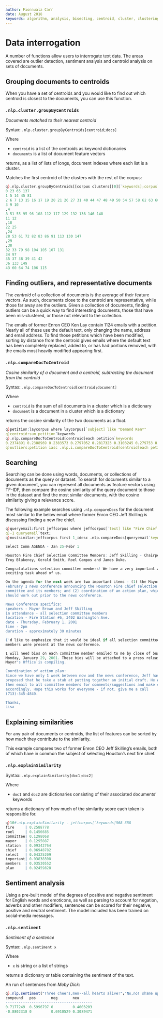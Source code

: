 ```yaml
---
author: Fionnuala Carr
date: August 2018
keywords: algorithm, analysis, bisecting, centroid, cluster, clustering, comparison, corpora, corpus, document, email, feature, file, k-mean, kdbplus, learning, machine, machine learning, mbox, message, ml, nlp, parse, parsing, q, sentiment, similarity, string function, vector
---
```


# <i class="fas fa-share-alt"></i> Data interrogation

A number of functions allow users to interrogate text data. The areas covered are outlier detection, sentiment analysis and centroid analysis on sets of documents.


## Grouping documents to centroids

When you have a set of centroids and you would like to find out which centroid is closest to the documents, you can use this function.


### `.nlp.cluster.groupByCentroids`

_Documents matched to their nearest centroid_

Syntax: `.nlp.cluster.groupByCentroids[centroid;docs]`

Where

-   `centroid` is a list of the centroids as keyword dictionaries
-   `documents` is a list of document feature vectors

returns, as a list of lists of longs, document indexes where each list is a cluster.

Matches the first centroid of the clusters with the rest of the corpus:

```q
q).nlp.cluster.groupByCentroids[[corpus clusters][0][`keywords];corpus`keywords]
0 23 65 137
1 5 14 45 81
2 6 7 13 15 16 17 19 20 21 26 27 31 40 44 47 48 49 50 54 57 58 62 63 66 67 68..
3 9 10
,4
8 51 55 95 96 108 112 117 129 132 136 146 148
11 12
,18
22 25
,24
28 53 61 72 82 83 86 91 113 130 147
,29
,30
32 33 79 98 104 105 107 131
34 97
35 37 38 39 41 42
36 133 149
43 60 64 74 106 115
```


## Finding outliers, and representative documents

The _centroid_ of a collection of documents is the average of their feature vectors. As such, documents close to the centroid are representative, while those far away are the outliers. Given a collection of documents, finding outliers can be a quick way to find interesting documents, those that have been mis-clustered, or those not relevant to the collection.

The emails of former Enron CEO Ken Lay contain 1124 emails with a petition. Nearly all of these use the default text, only changing the name, address and email address. To find those petitions which have been modified, sorting by distance from the centroid gives emails where the default text has been completely replaced, added to, or has had portions removed, with the emails most heavily modified appearing first.


### `.nlp.compareDocToCentroid`

_Cosine similarity of a document and a centroid, subtracting the document from the centroid_

Syntax: `.nlp.compareDocToCentroid[centroid;document]`

Where

-   `centroid` is the sum of all documents in a cluster which is a dictionary
-   `document` is a document in a cluster which is a dictionary

returns the cosine similarity of the two documents as a float.

```q
q)petition:laycorpus where laycorpus[`subject] like "Demand Ken*"
q)centroid:sum petition`keywords
q).nlp.compareDocToCentroid[centroid]each petition`keywords
0.2374891 0.2308969 0.2383573 0.2797052 0.2817323 0.3103245 0.279753 0.2396462 0.3534717 0.369767
q)outliers:petition iasc .nlp.i.compareDocToCentroid[centroid]each petition`keywords
```


## Searching

Searching can be done using words, documents, or collections of documents as the query or dataset. To search for documents similar to a given document, you can represent all documents as feature vectors using TF-IDF, then compare the cosine similarity of the query document to those in the dataset and find the most similar documents, with the cosine similarity giving a relevance score.

The following example searches using `.nlp.compareDocs` for the document most similar to the below email where former Enron CEO Jeff Skilling is discussing finding a new fire chief.

```q
q)queryemail:first jeffcorpus where jeffcorpus[`text] like "Fire Chief Committee*"
q)-1 queryemail`text;
q)mostsimilar:jeffcorpus first 1_idesc .nlp.compareDocs[queryemail`keywords]each jeffcorpus`keywords

Select Comm AGENDA - Jan 25-Febr 1

Houston Fire Chief Selection Committee Members: Jeff Skilling - Chairperson,
Troy Blakeney, Gerald Smith, Roel Campos and James Duke.

Congratulations selection committee members! We have a very important and
exciting task ahead of us.

On the agenda for the next week are two important items - (1) the Mayor's
February 1 news conference announcing the Houston Fire Chief selection
committee and its members; and (2) coordination of an action plan, which we
should work out prior to the news conference.

News Conference specifics:
speakers - Mayor Brown and Jeff Skilling
in attendance - all selection committee members
location - Fire Station #6, 3402 Washington Ave.
date - Thursday, February 1, 2001
time - 2pm
duration - approximately 30 minutes

I'd like to emphasize that it would be ideal if all selection committee
members were present at the news conference.

I will need bios on each committee member emailed to me by close of business
Monday, January 29, 2001. These bios will be attached to a press release the
Mayor's Office is compiling.

Coordination of action plan:
Since we have only 1 week between now and the news conference, Jeff has
proposed that he take a stab at putting together an initial draft. He will
then email to all committee members for comments/suggestions and make changes
accordingly. Hope this works for everyone - if not, give me a call
(713)-345-4840.

Thanks,
Lisa
```


## Explaining similarities

For any pair of documents or centroids, the list of features can be sorted by how much they contribute to the similarity.

This example compares two of former Enron CEO Jeff Skilling’s emails, both of which have in common the subject of selecting Houston’s next fire chief.


### `.nlp.explainSimilarity`

Syntax: `.nlp.explainSimilarity[doc1;doc2]`

Where 

-  `doc1` and `doc2` are dictionaries consisting of their associated documents’ keywords

returns a dictionary of how much of the similarity score each token is responsible for.

```q
q)10#.nlp.explainSimilarity . jeffcorpus[`keywords]568 358
fire     | 0.2588778
roel     | 0.1456685
committee| 0.1298068
mayor    | 0.1295087
station  | 0.09342764
chief    | 0.06948782
select   | 0.04325209
important| 0.03838308
members  | 0.03530552
plan     | 0.02459828
```


## Sentiment analysis

Using a pre-built model of the degrees of positive and negative sentiment for English words and emoticons, as well as parsing to account for negation, adverbs and other modifiers, sentences can be scored for their negative, positive and neutral sentiment. The model included has been trained on social-media messages.


### `.nlp.sentiment`

_Sentiment of a sentence_

Syntax: `.nlp.sentiment x`

Where 

-  `x` is string or a list of strings

returns a dictionary or table containing the sentiment of the text.

An run of sentences from _Moby Dick_:

```q
q).nlp.sentiment("Three cheers,men--all hearts alive!";"No,no! shame upon all cowards-shame upon them!")
compound   pos       neg       neu
----------------------------------------
0.7177249  0.5996797 0         0.4003203
-0.8802318 0         0.6910529 0.3089471
```

